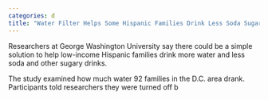 ```yaml
---
categories: d
title: "Water Filter Helps Some Hispanic Families Drink Less Soda Sugary Drinks Study Finds"
---
```


Researchers at George Washington University say there could be a simple solution to help low-income Hispanic families drink more water and less soda and other sugary drinks.



The study examined how much water 92 families in the D.C. area drank. Participants told researchers they were turned off b